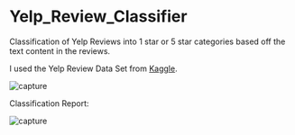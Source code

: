 # Yelp_Review_Classifier
Classification of Yelp Reviews into 1 star or 5 star categories based off the text content in the reviews.

I used the Yelp Review Data Set from [Kaggle](https://www.kaggle.com/).

![capture](https://user-images.githubusercontent.com/12499006/31044128-11934e50-a5e7-11e7-8981-136047f43df9.PNG)

Classification Report:

![capture](https://user-images.githubusercontent.com/12499006/31044504-1d02dea2-a5ee-11e7-99f4-d8d483480755.PNG)


